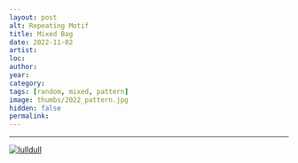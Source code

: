 ```yaml
---
layout: post
alt: Repeating Motif
title: Mixed Bag 
date: 2022-11-02
artist: 
loc: 
author: 
year: 
category: 
tags: [random, mixed, pattern]
image: thumbs/2022_pattern.jpg
hidden: false
permalink:
---
```






---



<div class="post_image">
	<a href="{{ site.baseurl }}/images/posts/2022_pattern/001.jpg" target="_blank">
	<img src="{{ site.baseurl }}/images/posts/2022_pattern/001.jpg" alt="lulldull"></a>
</div>